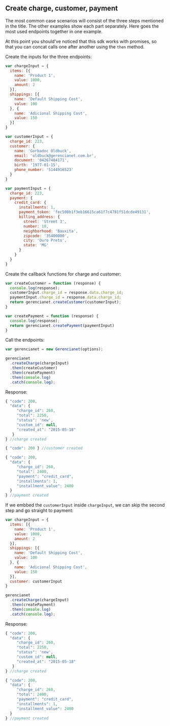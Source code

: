 ## Create charge, customer, payment

The most common case scenarios will consist of the three steps mentioned in the title. The other examples show each part separately. Here goes the most used endpoints together in one example.

At this point you should've noticed that this sdk works with promises, so that you can concat calls one after another using the `then` method.

Create the inputs for the three endpoints:

```js
var chargeInput = {
  items: [{
    name: 'Product 1',
    value: 1000,
    amount: 2
  }],
  shippings: [{
    name: 'Default Shipping Cost',
    value: 100
  }, {
    name: 'Adicional Shipping Cost',
    value: 150
  }]
}

var customerInput = {
  charge_id: 223,
  customer: {
    name: 'Gorbadoc Oldbuck',
    email: 'oldbuck@gerencianet.com.br',
    document: '04267484171',
    birth: '1977-01-15',
    phone_number: '5144916523'
  }
}

var paymentInput = {
  charge_id: 223,
  payment: {
    credit_card: {
      installments: 1,
      payment_token: 'fec500b1f3eb16615ca61f7c4781f51dcde49131',
      billing_address: {
        street: 'Street 3',
        number: 10,
        neighborhood: 'Bauxita',
        zipcode: '35400000',
        city: 'Ouro Preto',
        state: 'MG'
      }
    }
  }
}
```

Create the callback functions for charge and customer:

```js
var createCustomer = function (response) {
  console.log(response);
  customerInput.charge_id = response.data.charge_id;
  paymentInput.charge_id = response.data.charge_id;
  return gerencianet.createCustomer(customerInput);
}

var createPayment = function (response) {
  console.log(response);
  return gerencianet.createPayment(paymentInput)
}
```

Call the endpoints:

```js
var gerencianet = new Gerencianet(options);

gerencianet
  .createCharge(chargeInput)
  .then(createCustomer)
  .then(createPayment)
  .then(console.log)
  .catch(console.log);
```

Response:

```js
{ "code": 200,
  "data": {
     "charge_id": 260,
     "total": 2250,
     "status": 'new',
     "custom_id": null,
     "created_at": "2015-05-18"
   }
} //charge created

{ "code": 200 } //customer created

{ "code": 200,
  "data": {
     "charge_id": 260,
     "total": 2400,
     "payment": "credit_card",
     "installments": 1,
     "installment_value": 2400
  }
} //payment created
```

If we embbed the `customerInput` inside `chargeInput`, we can skip the second step and go straight to payment:

```js
var chargeInput = {
  items: [{
    name: 'Product 1',
    value: 1000,
    amount: 2
  }],
  shippings: [{
    name: 'Default Shipping Cost',
    value: 100
  }, {
    name: 'Adicional Shipping Cost',
    value: 150
  }],
  customer: customerInput
}

gerencianet
  .createCharge(chargeInput)
  .then(createPayment)
  .then(console.log)
  .catch(console.log);
```

Response:

```js
{ "code": 200,
  "data": {
     "charge_id": 260,
     "total": 2250,
     "status": 'new',
     "custom_id": null,
     "created_at": "2015-05-18"
   }
} //charge created

{ "code": 200,
  "data": {
     "charge_id": 260,
     "total": 2400,
     "payment": "credit_card",
     "installments": 1,
     "installment_value": 2400
  }
} //payment created
```
